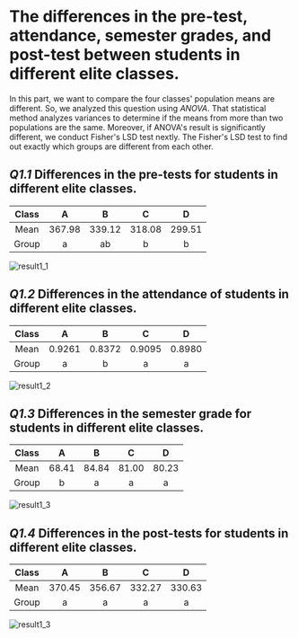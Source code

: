 # The differences in the pre-test, attendance, semester grades, and post-test between students in different elite classes.
In this part, we want to compare the four classes' population means are different. So, we analyzed this question using *ANOVA*. That statistical method analyzes variances to determine if the means from more than two populations are the same. Moreover, if ANOVA's result is significantly different, we conduct Fisher's LSD test nextly. The Fisher's LSD test to find out exactly which groups are different from each other.

## _Q1.1_ Differences in the pre-tests for students in different elite classes.

| Class | A      | B      | C      |  D     |
| :---: | :----: | :----: | :----: | :----: |
| Mean  | 367.98 | 339.12 | 318.08 | 299.51 |
| Group | a      | ab     | b      | b      |

![result1_1](https://github.com/chunyichen0601/TOEIC_grade_analysis/assets/52691799/f24e01d1-2e0f-434a-a137-f8e06a107c12)

## _Q1.2_ Differences in the attendance of students in different elite classes.

| Class | A      | B      | C      |  D     |
| :---: | :----: | :----: | :----: | :----: |
| Mean  | 0.9261 | 0.8372 | 0.9095 | 0.8980 |
| Group | a      | b      | a      | a      |

![result1_2](https://github.com/chunyichen0601/TOEIC_grade_analysis/assets/52691799/fdbb5a03-a183-4b5c-8191-6694494bba58)


## _Q1.3_ Differences in the semester grade for students in different elite classes.

| Class | A      | B      | C      |  D     |
| :---: | :----: | :----: | :----: | :----: |
| Mean  | 68.41  | 84.84  | 81.00  | 80.23  |
| Group | b      | a      | a      | a      |

![result1_3](https://github.com/chunyichen0601/TOEIC_grade_analysis/assets/52691799/f0cebea7-b71a-4b89-a936-6441ecf38122)


## _Q1.4_ Differences in the post-tests for students in different elite classes.

| Class | A      | B      | C      |  D     |
| :---: | :----: | :----: | :----: | :----: |
| Mean  | 370.45 | 356.67 | 332.27 | 330.63 |
| Group | a      | a      | a      | a      |

![result1_3](https://github.com/chunyichen0601/TOEIC_grade_analysis/assets/52691799/6e0ee2d0-5f02-42ad-943d-f741dca2ad9e)



